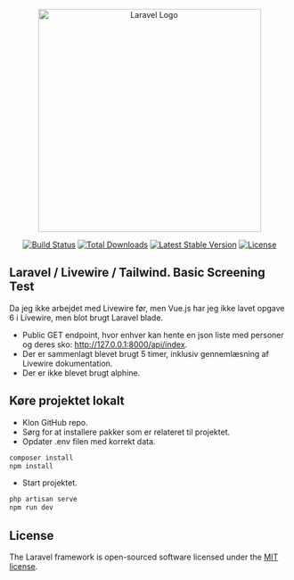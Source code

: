 <p align="center"><a href="https://laravel.com" target="_blank"><img src="https://raw.githubusercontent.com/laravel/art/master/logo-lockup/5%20SVG/2%20CMYK/1%20Full%20Color/laravel-logolockup-cmyk-red.svg" width="400" alt="Laravel Logo"></a></p>

<p align="center">
<a href="https://travis-ci.org/laravel/framework"><img src="https://travis-ci.org/laravel/framework.svg" alt="Build Status"></a>
<a href="https://packagist.org/packages/laravel/framework"><img src="https://img.shields.io/packagist/dt/laravel/framework" alt="Total Downloads"></a>
<a href="https://packagist.org/packages/laravel/framework"><img src="https://img.shields.io/packagist/v/laravel/framework" alt="Latest Stable Version"></a>
<a href="https://packagist.org/packages/laravel/framework"><img src="https://img.shields.io/packagist/l/laravel/framework" alt="License"></a>
</p>

## Laravel / Livewire / Tailwind. Basic Screening Test

Da jeg ikke arbejdet med Livewire før, men Vue.js har jeg ikke lavet opgave 6 i Livewire, men blot brugt Laravel blade.

- Public GET endpoint, hvor enhver kan hente en json liste med personer og deres sko: http://127.0.0.1:8000/api/index.
- Der er sammenlagt blevet brugt 5 timer, inklusiv gennemlæsning af Livewire dokumentation.
- Der er ikke blevet brugt alphine.

## Køre projektet lokalt

- Klon GitHub repo.
- Sørg for at installere pakker som er relateret til projektet.
- Opdater .env filen med korrekt data.

```bash
composer install
npm install
```

- Start projektet.

```bash
php artisan serve
npm run dev
```

## License

The Laravel framework is open-sourced software licensed under the [MIT license](https://opensource.org/licenses/MIT).
